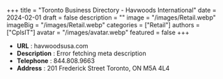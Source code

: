 +++
title = "Toronto Business Directory - Havwoods International"
date = 2024-02-01
draft = false
description = ""
image = "/images/Retail.webp"
imageBig = "/images/Retail.webp"
categories = ["Retail"]
authors = ["CplsIT"]
avatar = "/images/avatar.webp"
featured = false
+++


* **URL** :  havwoodsusa.com
* **Description** : Error fetching meta description
* **Telephone** : 844.808.9663
* **Address** : 201 Frederick Street 
Toronto, ON M5A 4L4